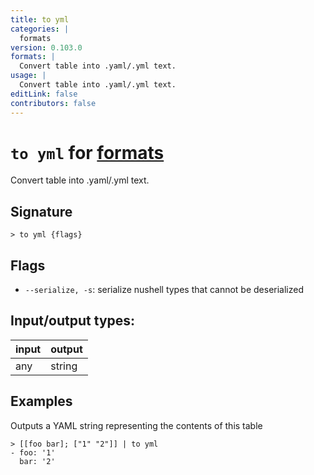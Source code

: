 ```yaml
---
title: to yml
categories: |
  formats
version: 0.103.0
formats: |
  Convert table into .yaml/.yml text.
usage: |
  Convert table into .yaml/.yml text.
editLink: false
contributors: false
---
```

<!-- This file is automatically generated. Please edit the command in https://github.com/nushell/nushell instead. -->

# `to yml` for [formats](/commands/categories/formats.md)

<div class='command-title'>Convert table into .yaml&#x2f;.yml text.</div>

## Signature

```> to yml {flags} ```

## Flags

 -  `--serialize, -s`: serialize nushell types that cannot be deserialized


## Input/output types:

| input | output |
| ----- | ------ |
| any   | string |

## Examples

Outputs a YAML string representing the contents of this table
```nu
> [[foo bar]; ["1" "2"]] | to yml
- foo: '1'
  bar: '2'

```
